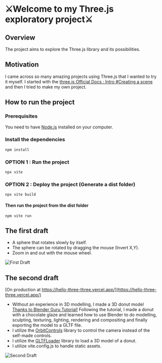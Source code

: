 # ⚔️Welcome to my Three.js exploratory project⚔️

## Overview

The project aims to explore the Three.js library and its possibilities.

## Motivation

I came across so many amazing projects using Three.js that I wanted to try it myself.
I started with the [three.js Official Docs : Intro #Creating a scene](https://threejs.org/docs/index.html#manual/en/introduction/Creating-a-scene) and then I tried to make my own project.

## How to run the project

### Prerequisites

You need to have [Node.js](https://nodejs.org/en/) installed on your computer.

### Install the dependencies

```npm install```

### OPTION 1 : Run the project

```npx vite```

### OPTION 2 : Deploy the project (Generate a dist folder)

```npx vite build```

#### Then run the project from the dist folder

```npm vite run```

## The first draft

- A sphere that rotates slowly by itself.
- The sphere can be rotated by dragging the mouse (Invert X,Y).
- Zoom in and out with the mouse wheel.

![First Draft](assets/image/FirstDraft.gif)

## The second draft

[On production at https://hello-three-three.vercel.app/](https://hello-three-three.vercel.app/)

- Without an experience in 3D modelling, I made a 3D donut model [Thanks to Blender Guru Tutorial!](https://www.youtube.com/watch?v=nIoXOplUvAw&list=PLjEaoINr3zgFX8ZsChQVQsuDSjEqdWMAD) Following the tutorial, I made a donut with a chocolate glaze and learned how to use Blender to do modelling, sculpting, texturing, lighting, rendering and compositing and finally exporting the model to a GLTF file.
- I utilize the [OrbitControls](https://threejs.org/docs/#examples/en/controls/OrbitControls) library to control the camera instead of the self-made controls.
- I utilize the [GLTFLoader](https://threejs.org/docs/#examples/en/loaders/GLTFLoader) library to load a 3D model of a donut.
- I utilize vite.config.js to handle static assets.

![Second Draft](assets/image/SecondDraft.gif)
